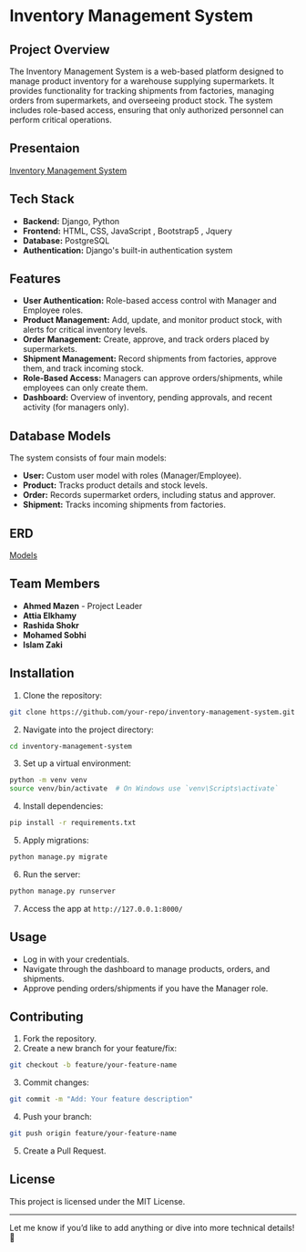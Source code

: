 # Inventory Management System

## Project Overview
The Inventory Management System is a web-based platform designed to manage product inventory for a warehouse supplying supermarkets. It provides functionality for tracking shipments from factories, managing orders from supermarkets, and overseeing product stock. The system includes role-based access, ensuring that only authorized personnel can perform critical operations.

## Presentaion
[Inventory Management System](https://drive.google.com/file/d/1Lh9vmqMSr14Fa0Ly2nC48cIKTYMk0b8-/view?usp=sharing)


## Tech Stack
- **Backend:** Django, Python
- **Frontend:** HTML, CSS, JavaScript , Bootstrap5 , Jquery
- **Database:** PostgreSQL
- **Authentication:** Django's built-in authentication system

## Features
- **User Authentication:** Role-based access control with Manager and Employee roles.
- **Product Management:** Add, update, and monitor product stock, with alerts for critical inventory levels.
- **Order Management:** Create, approve, and track orders placed by supermarkets.
- **Shipment Management:** Record shipments from factories, approve them, and track incoming stock.
- **Role-Based Access:** Managers can approve orders/shipments, while employees can only create them.
- **Dashboard:** Overview of inventory, pending approvals, and recent activity (for managers only).

## Database Models
The system consists of four main models:
- **User:** Custom user model with roles (Manager/Employee).
- **Product:** Tracks product details and stock levels.
- **Order:** Records supermarket orders, including status and approver.
- **Shipment:** Tracks incoming shipments from factories.

## ERD
[Models](https://drive.google.com/file/d/1HwJKbcEZubhvWgMqRJcqynJo6tz8HGyY/view?usp=drive_link)

## Team Members
- **Ahmed Mazen** - Project Leader
- **Attia Elkhamy**
- **Rashida Shokr**
- **Mohamed Sobhi**
- **Islam Zaki**

## Installation
1. Clone the repository:
```bash
git clone https://github.com/your-repo/inventory-management-system.git
```
2. Navigate into the project directory:
```bash
cd inventory-management-system
```
3. Set up a virtual environment:
```bash
python -m venv venv
source venv/bin/activate  # On Windows use `venv\Scripts\activate`
```
4. Install dependencies:
```bash
pip install -r requirements.txt
```
5. Apply migrations:
```bash
python manage.py migrate
```
6. Run the server:
```bash
python manage.py runserver
```
7. Access the app at `http://127.0.0.1:8000/`

## Usage
- Log in with your credentials.
- Navigate through the dashboard to manage products, orders, and shipments.
- Approve pending orders/shipments if you have the Manager role.

## Contributing
1. Fork the repository.
2. Create a new branch for your feature/fix:
```bash
git checkout -b feature/your-feature-name
```
3. Commit changes:
```bash
git commit -m "Add: Your feature description"
```
4. Push your branch:
```bash
git push origin feature/your-feature-name
```
5. Create a Pull Request.

## License
This project is licensed under the MIT License.

---

Let me know if you’d like to add anything or dive into more technical details! 🚀

